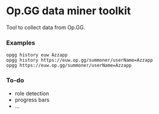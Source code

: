 
# Op.GG data miner toolkit

Tool to collect data from Op.GG.



### Examples

```
opgg history euw Azzapp
opgg history https://euw.op.gg/summoner/userName=Azzapp
opgg https://euw.op.gg/summoner/userName=Azzapp
```



### To-do

- role detection
- progress bars
- ...




